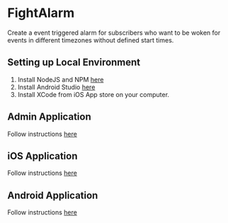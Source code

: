 # FightAlarm
Create a event triggered alarm for subscribers who want to be woken for events in different timezones without defined start times.


## Setting up Local Environment
1. Install NodeJS and NPM [here](https://www.guru99.com/download-install-node-js.html)
2. Install Android Studio [here](https://developer.android.com/studio/install)
3. Install XCode from iOS App store on your computer.

## Admin Application

Follow instructions [here](/Admin/Readme.md)

## iOS Application

Follow instructions [here](/Android/Readme.md)

## Android Application

Follow instructions [here](/iOS/Readme.md)
